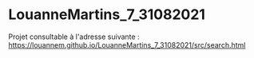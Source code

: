 # LouanneMartins_7_31082021

Projet consultable à l'adresse suivante :
https://louannem.github.io/LouanneMartins_7_31082021/src/search.html
